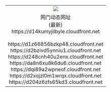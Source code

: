 ﻿<table>
  <tr></tr>
  <tr><td colspan=2 align=center><img src="https://d14kumyjilbyle.cloudfront.net/Up/oGate.jpg" /></td></tr>
  <tr><td colspan=2 align=center>网门动态网址<br/>(最新)
<br>https://d14kumyjilbyle.cloudfront.net
<br/>
<br>https://d1z66856bzkp48.cloudfront.net
<br>https://d2bzivd5ynniu1.cloudfront.net
<br>https://d248cnh40u2enx.cloudfront.net
<br>https://da8n6xu8k6du6.cloudfront.net
<br>https://dqi89a2wpneof.cloudfront.net
<br>https://d2xojzl0m1wrqx.cloudfront.net
<br>https://d204z6zfs65kd3.cloudfront.net
    </td>
  </tr>
</table>
